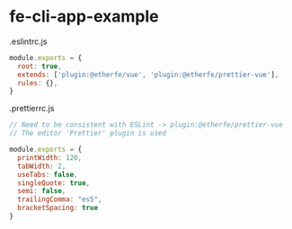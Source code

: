 

# fe-cli-app-example


.eslintrc.js

```js
module.exports = {
  root: true,
  extends: ['plugin:@etherfe/vue', 'plugin:@etherfe/prettier-vue'],
  rules: {},
}

```

.prettierrc.js

```js
// Need to be consistent with ESLint -> plugin:@etherfe/prettier-vue
// The editor 'Prettier' plugin is used

module.exports = {
  printWidth: 120,
  tabWidth: 2,
  useTabs: false,
  singleQuote: true,
  semi: false,
  trailingComma: "es5",
  bracketSpacing: true
}
```
